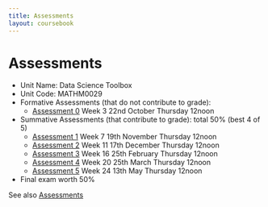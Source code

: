```yaml
---
title: Assessments
layout: coursebook
---
```


# Assessments

* Unit Name: Data Science Toolbox
* Unit Code: MATHM0029
* Formative Assessments (that do not contribute to grade):
	* [Assessment 0](/assets/assessments/Assessment0.pdf) Week 3 22nd October Thursday 12noon
* Summative Assessments (that contribute to grade): total 50% (best 4 of 5)
	* [Assessment 1](/assets/assessments/Assessment1.pdf) Week 7 19th November Thursday 12noon 
	* [Assessment 2](/assets/assessments/Assessment2.pdf) Week 11 17th December Thursday 12noon 
	* [Assessment 3](/assets/assessments/Assessment3.pdf) Week 16 25th February Thursday 12noon
	* [Assessment 4](/assets/assessments/Assessment4.pdf) Week 20 25th March Thursday 12noon
	* [Assessment 5](/assets/assessments/Assessment5.pdf) Week 24 13th May Thursday 12noon
* Final exam worth 50%

See also [Assessments](../coursebook-bytype.md#Assessments)
